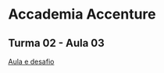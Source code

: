 # Accademia Accenture
## Turma 02 - Aula 03

[Aula e desafio](https://optimistic-hopper-1759db.netlify.app/)